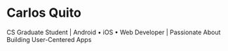 # Carlos Quito
CS Graduate Student | Android • iOS • Web Developer | Passionate About Building User-Centered Apps
